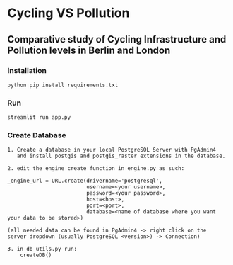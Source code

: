 # Cycling VS Pollution
## Comparative study of Cycling Infrastructure and Pollution levels in Berlin and London

### Installation

  ```
  python pip install requirements.txt
  ```

### Run

  ```
  streamlit run app.py
  ```

### Create Database

  ```
  1. Create a database in your local PostgreSQL Server with PgAdmin4
     and install postgis and postgis_raster extensions in the database.

  2. edit the engine create function in engine.py as such: 
  
  _engine_url = URL.create(drivername='postgresql',
                           username=<your username>,
                           password=<your password>,
                           host=<host>,
                           port=<port>,
                           database=<name of database where you want your data to be stored>)

  (all needed data can be found in PgAdmin4 -> right click on the
  server dropdown (usually PostgreSQL <version>) -> Connection)

  3. in db_utils.py run:
      createDB()
  ```
